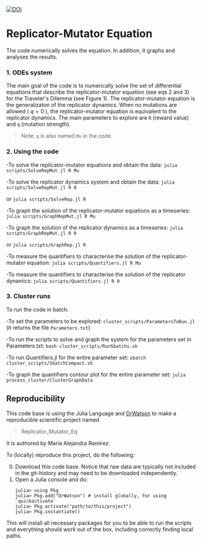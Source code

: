 [![DOI](https://zenodo.org/badge/DOI/10.5281/zenodo.7727912.svg)](https://doi.org/10.5281/zenodo.7727912)

# Replicator-Mutator Equation

The code numerically solves the equation. In addition, it graphs and analyses the results.

### 1. ODEs system
The main goal of the code is to numerically solve the set of differential equations that describe the replicator-mutator equation (see eqs 2 and 3) for the Traveler's Dilemma (see Figure 1).
The replicator-mutator equation is the generalizaton of the replicator dynamics. When no mutations are allowed ( $q=0$ ), the replicator-mutator equation is equivalent to the replicator dynamics.
The main parameters to explore are `R` (reward value) and `q` (mutation strength).

> Note: `q` is also named `Mu` in the code.

### 2. Using the code

-To solve the replicator-mutator equations and obtain the data: `julia scripts/SolveRepMut.jl R Mu`

-To solve the replicator dynamics system and obtain the data: `julia scripts/SolveRepMut.jl R 0`

or `julia scripts/SolveRep.jl R`

-To graph the solution of the replicator-mutator equations as a timeseries: `julia scripts/GraphRepMut.jl R Mu`

-To graph the solution of the replicator dynamics as a timeseries: `julia scripts/GraphRepMut.jl R 0`

or `julia scripts/GraphRep.jl R`

-To measure the quantifiers to characterise the solution of the replicator-mutator equation: `julia scripts/Quantifiers.jl R Mu`

-To measure the quantifiers to characterise the solution of the replicator dynamics: `julia scripts/Quantifiers.jl R 0`

### 3. Cluster runs
To run the code in batch.

-To set the parameters to be explored: `cluster_scripts/ParametersToRun.jl`
(it returns the file `Parameters.txt`)

-To run the scripts to solve and graph the system for the parameters set in Parameters.txt: `bash cluster_scripts/RunSbatchs.sh`

-To run Quantifiers.jl for the entire parameter set: `sbatch cluster_scripts/SbatchCompact.sh`

-To graph the quantifiers contour plot for the entire parameter set: `julia process_cluster/ClusterGraphData`

## Reproducibility
This code base is using the Julia Language and [DrWatson](https://juliadynamics.github.io/DrWatson.jl/stable/)
to make a reproducible scientific project named
> Replicator_Mutator_Eq

It is authored by Maria Alejandra Ramirez.

To (locally) reproduce this project, do the following:

0. Download this code base. Notice that raw data are typically not included in the
   git-history and may need to be downloaded independently.
1. Open a Julia console and do:
   ```
   julia> using Pkg
   julia> Pkg.add("DrWatson") # install globally, for using `quickactivate`
   julia> Pkg.activate("path/to/this/project")
   julia> Pkg.instantiate()
   ```

This will install all necessary packages for you to be able to run the scripts and
everything should work out of the box, including correctly finding local paths.
